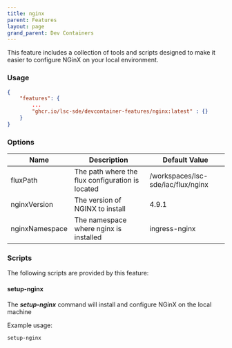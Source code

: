 ```yaml
---
title: nginx
parent: Features
layout: page
grand_parent: Dev Containers
---
```


This feature includes a collection of tools and scripts designed to make it easier to configure NGinX on your local environment.

### Usage

```json
{
    "features": {
        ...
		"ghcr.io/lsc-sde/devcontainer-features/nginx:latest" : {}
    }
}
```

### Options

| Name | Description | Default Value |
| --- | --- | --- |
| fluxPath | The path where the flux configuration is located | /workspaces/lsc-sde/iac/flux/nginx |
| nginxVersion | The version of NGINX to install | 4.9.1 | 
| nginxNamespace | The namespace where nginx is installed | ingress-nginx |

### Scripts
The following scripts are provided by this feature:

#### setup-nginx
The ***setup-nginx*** command will install and configure NGinX on the local machine

Example usage:
```bash
setup-nginx
```

